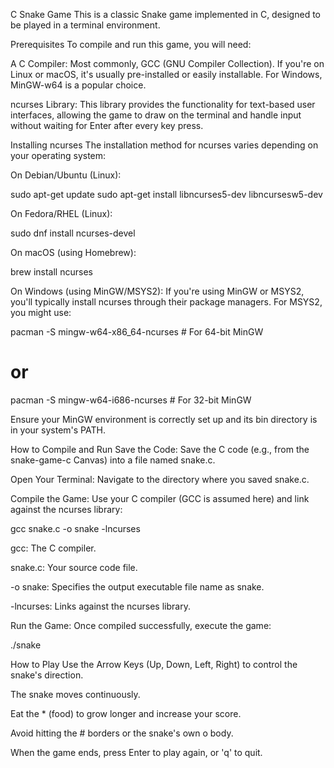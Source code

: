 
C Snake Game
This is a classic Snake game implemented in C, designed to be played in a terminal environment.

Prerequisites
To compile and run this game, you will need:

A C Compiler: Most commonly, GCC (GNU Compiler Collection). If you're on Linux or macOS, it's usually pre-installed or easily installable. For Windows, MinGW-w64 is a popular choice.

ncurses Library: This library provides the functionality for text-based user interfaces, allowing the game to draw on the terminal and handle input without waiting for Enter after every key press.

Installing ncurses
The installation method for ncurses varies depending on your operating system:

On Debian/Ubuntu (Linux):

sudo apt-get update
sudo apt-get install libncurses5-dev libncursesw5-dev

On Fedora/RHEL (Linux):

sudo dnf install ncurses-devel

On macOS (using Homebrew):

brew install ncurses

On Windows (using MinGW/MSYS2):
If you're using MinGW or MSYS2, you'll typically install ncurses through their package managers. For MSYS2, you might use:

pacman -S mingw-w64-x86_64-ncurses # For 64-bit MinGW
# or
pacman -S mingw-w64-i686-ncurses  # For 32-bit MinGW

Ensure your MinGW environment is correctly set up and its bin directory is in your system's PATH.

How to Compile and Run
Save the Code:
Save the C code (e.g., from the snake-game-c Canvas) into a file named snake.c.

Open Your Terminal:
Navigate to the directory where you saved snake.c.

Compile the Game:
Use your C compiler (GCC is assumed here) and link against the ncurses library:

gcc snake.c -o snake -lncurses

gcc: The C compiler.

snake.c: Your source code file.

-o snake: Specifies the output executable file name as snake.

-lncurses: Links against the ncurses library.

Run the Game:
Once compiled successfully, execute the game:

./snake

How to Play
Use the Arrow Keys (Up, Down, Left, Right) to control the snake's direction.

The snake moves continuously.

Eat the * (food) to grow longer and increase your score.

Avoid hitting the # borders or the snake's own o body.

When the game ends, press Enter to play again, or 'q' to quit.